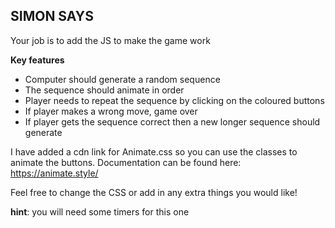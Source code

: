 ## SIMON SAYS

Your job is to add the JS to make the game work

**Key features**

* Computer should generate a random sequence
* The sequence should animate in order
* Player needs to repeat the sequence by clicking on the coloured buttons
* If player makes a wrong move, game over
* If player gets the sequence correct then a new longer sequence should generate


I have added a cdn link for Animate.css so you can use the classes to animate the buttons. Documentation can be found here:
https://animate.style/

Feel free to change the CSS or add in any extra things you would like!

**hint**: you will need some timers for this one